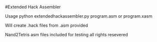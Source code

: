 #Extended Hack Assembler

Usage python extendedhackassembler.py program.asm or program.xasm

Will create .hack files from .asm provided

Nand2Tetris asm files included for testing all rights resevered 
